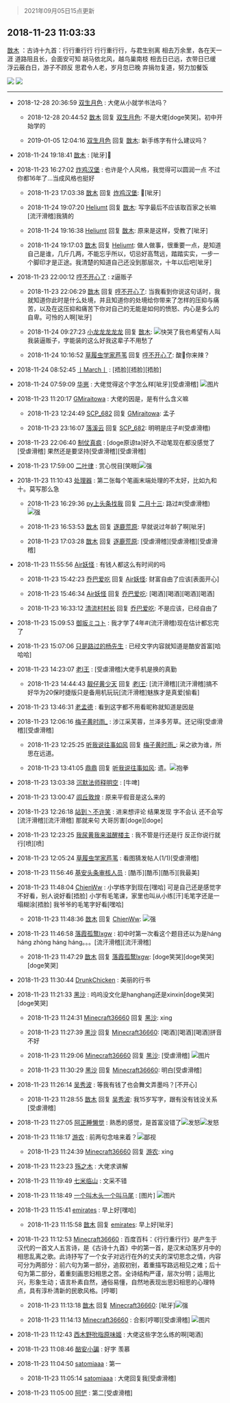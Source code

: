 > 2021年09月05日15点更新
<link rel="stylesheet" href="https://cdn.jsdelivr.net/gh/taotie6/sampleJSON@main/css/photo_show.css">


 ## 2018-11-23 11:03:33 

 [㪚木](https://www.coolapk.com/feed/9085007?shareKey=YjA0NTA2NWZhNjhiNjEzMTc0NjE~) ：古诗十九首：行行重行行
行行重行行，与君生别离
相去万余里，各在天一涯
道路阻且长，会面安可知
胡马依北风，越鸟巢南枝
相去日已远，衣带日已缓
浮云蔽白日，游子不顾反
思君令人老，岁月忽已晚
弃捐勿复道，努力加餐饭 

<div class="album">
<img class="img-item" src="https://image.coolapk.com/feed/2018/1123/11/1081091_1542942209_3508@2082x1600.jpg" />
<img class="img-item" src="https://image.coolapk.com/feed/2018/1123/11/1081091_1542942211_9419@1080x2160.jpg" />
</div>

 ------- 

- 2018-12-28 20:36:59 [双生月色](uid=1022906) : 大佬从小就学书法吗？ 

    - 2018-12-28 20:44:52 [㪚木](uid=1081091) 回复 [双生月色](uid=1022906): 不是大佬[doge笑哭]。初中开始学的 

    - 2019-01-05 12:04:16 [双生月色](uid=1022906) 回复 [㪚木](uid=1081091): 新手练字有什么建议吗？ 

- 2018-11-24 19:18:41 [㪚木](uid=1081091) : [呲牙]🍉 

- 2018-11-23 16:27:02 [炸鸡汉堡](uid=1791954) : 也许是个人风格，我觉得可以圆润一点  不过你都16年了…当成风格也挺好 

    - 2018-11-23 17:03:38 [㪚木](uid=1081091) 回复 [炸鸡汉堡](uid=1791954): 🍉[呲牙] 

    - 2018-11-24 19:07:20 [Heliumt](uid=995428) 回复 [㪚木](uid=1081091): 写字最后不应该取百家之长嘛[流汗滑稽]我猜的 

    - 2018-11-24 19:16:38 [Heliumt](uid=995428) 回复 [㪚木](uid=1081091): 原来是这样，受教了[呲牙] 

    - 2018-11-24 19:17:03 [㪚木](uid=1081091) 回复 [Heliumt](uid=995428): 做人做事，很重要一点，是知道自己是谁，几斤几两，不能忘乎所以，切忌好高骛远，踏踏实实，一步一个脚印才是正途。我清楚的知道自己还没到那层次，十年以后吧[呲牙] 

- 2018-11-23 22:00:12 [哼不开心了](uid=1525563) : z逼贩子 

    - 2018-11-23 22:06:29 [㪚木](uid=1081091) 回复 [哼不开心了](uid=1525563): 当我看到你说这句话时，我就知道你此时是什么处境，并且知道你的处境给你带来了怎样的压抑与痛苦，以及在这压抑和痛苦下你对自己的无能是如何的愤怒、内心是多么的自卑。可怜的人啊[呲牙] 

    - 2018-11-24 09:27:23 [小龙龙龙龙龙](uid=2093213) 回复 [㪚木](uid=1081091): <img src="http://static.coolapk.com/emoticons/default/50.gif" alt="快哭了"/>我也希望有人叫我装逼贩子，字能装的这么好我这辈子不用愁了 

    - 2018-11-24 10:16:52 [草履虫学家芦苇](uid=961392) 回复 [哼不开心了](uid=1525563): 酸🐶你来辣？ 

- 2018-11-24 08:52:45 [丨March丨](uid=1139702) : [捂脸][捂脸][捂脸] 

- 2018-11-24 07:59:09 [华崽](uid=1377218) : 大佬觉得这个字怎么样[呲牙][受虐滑稽] ![图片](https://image.coolapk.com/feed/2018/1124/07/1377218_1543017547_283@2662x2115.jpg)

- 2018-11-23 11:20:17 [GMiraitowa](uid=1085366) : 大佬的因是，是有什么含义嘛 

    - 2018-11-23 12:24:49 [SCP_682](uid=1296384) 回复 [GMiraitowa](uid=1085366): 孟子 

    - 2018-11-23 23:16:07 [落溪云](uid=1538014) 回复 [SCP_682](uid=1296384): 明明是庄子#(受虐滑稽) 

- 2018-11-23 22:06:40 [制仗真疯](uid=1495824) : [doge原谅ta]好久不动笔现在都没感觉了[受虐滑稽]
果然还是要坚持[受虐滑稽][受虐滑稽] 

- 2018-11-23 17:59:00 [二叶律](uid=922078) : 赏心悦目[笑眼]<img src="http://static.coolapk.com/emoticons/default/79.gif" alt="强"/> 

- 2018-11-23 11:10:43 [处理器](uid=723213) : 第二张每个笔画末端处理的不太好，比如九和十。莫写那么急 

    - 2018-11-23 16:29:36 [py上头条找我](uid=1410825) 回复 [二月十三](uid=1221844): 路过#(受虐滑稽)<img src="http://static.coolapk.com/emoticons/default/79.gif" alt="强"/> 

    - 2018-11-23 16:53:53 [㪚木](uid=1081091) 回复 [逐鹿荒原](uid=1379592): 早就说过年龄了啊[呲牙] 

    - 2018-11-23 17:03:28 [㪚木](uid=1081091) 回复 [逐鹿荒原](uid=1379592): [受虐滑稽][受虐滑稽][受虐滑稽] 

- 2018-11-23 11:55:56 [Air妖怪](uid=1345960) : 有钱人都这么有时间的吗 

    - 2018-11-23 15:42:23 [乔巴爱吃](uid=927862) 回复 [Air妖怪](uid=1345960): 财富自由了应该[表面开心] 

    - 2018-11-23 15:46:34 [Air妖怪](uid=1345960) 回复 [乔巴爱吃](uid=927862): [喝酒][喝酒][喝酒][喝酒] 

    - 2018-11-23 16:33:12 [清流村村长](uid=1056367) 回复 [乔巴爱吃](uid=927862): 不是应该，已经自由了 

- 2018-11-23 15:09:53 [御坂ミコト](uid=626304) : 我才学了4年#(流汗滑稽)现在估计都忘完了 

- 2018-11-23 15:07:06 [只是路过的杨先生](uid=710024) : 已经文字内容就知道是酷安首富[哈哈哈] 

- 2018-11-23 14:23:07 [老l王](uid=677931) : [受虐滑稽]大佬手机是换的真勤 

    - 2018-11-23 14:44:43 [靓仔黄少天](uid=1708269) 回复 [老l王](uid=677931): [流汗滑稽][流汗滑稽]搞不好华为20保时捷版只是备用机玩玩[流汗滑稽]魅族才是真爱[偷看] 

- 2018-11-23 13:46:31 [老孟德](uid=1836284) : 看到这字都不用看昵称就知道是因是 

- 2018-11-23 12:06:16 [梅子黄时雨_](uid=1907010) : 涉江采芙蓉，兰泽多芳草。还记得[受虐滑稽][受虐滑稽] 

    - 2018-11-23 12:25:25 [听我说往事如风](uid=1531308) 回复 [梅子黄时雨_](uid=1907010): 采之欲为谁，所思在远道。 

    - 2018-11-23 13:41:05 [鼎鼎](uid=858815) 回复 [听我说往事如风](uid=1531308): 遗。<img src="http://static.coolapk.com/emoticons/default/83.gif" alt="抱拳"/> 

- 2018-11-23 13:03:38 [沉默法师释明空](uid=1984378) : [牛啤] 

- 2018-11-23 13:00:47 [闾丘敦煌](uid=1712684) : 原来平假音是这么来的 

- 2018-11-23 12:26:18 [站到丶不许笑](uid=1165627) : 进来想评论 结果发现 字不会认  还不会写[流汗滑稽][流汗滑稽]    那就来句 大哥厉害[doge][doge] 

- 2018-11-23 12:23:25 [我尿黄我来滋醒楼主](uid=1695603) : 我不管是行还是行  反正你说行就行[喷][喷] 

- 2018-11-23 12:05:24 [草履虫学家芦苇](uid=961392) : 看图猜发帖人(1/1)[受虐滑稽] 

- 2018-11-23 11:56:46 [基安头条审核人员](uid=1348423) : [酷币][酷币][酷币][我最美] 

- 2018-11-23 11:48:04 [ChienWw](uid=1421704) : 小学练字到现在[嘿哈]
可是自己还是感觉字不好看，别人说好看[捂脸]
小学有毛笔课，家里也叫从小练[汗]毛笔字还是一塌糊涂[捂脸]
我爷爷的毛笔字好看[嘿哈] 

    - 2018-11-23 11:48:36 [㪚木](uid=1081091) 回复 [ChienWw](uid=1421704): <img src="http://static.coolapk.com/emoticons/default/79.gif" alt="强"/> 

- 2018-11-23 11:46:58 [落霞孤鹜lxgw](uid=633884) : 初中时第一次看这个题目还以为是háng háng zhòng háng háng。。。[流汗滑稽][流汗滑稽] 

    - 2018-11-23 11:47:29 [㪚木](uid=1081091) 回复 [落霞孤鹜lxgw](uid=633884): [doge笑哭][doge笑哭][doge笑哭] 

- 2018-11-23 11:30:44 [DrunkChicken](uid=1512379) : 美丽的行书 

- 2018-11-23 11:21:33 [黑沙](uid=747505) : 呜呜没文化是hanghang还是xinxin[doge笑哭][doge笑哭] 

    - 2018-11-23 11:24:31 [Minecraft36660](uid=752931) 回复 [黑沙](uid=747505): xing 

    - 2018-11-23 11:27:39 [黑沙](uid=747505) 回复 [Minecraft36660](uid=752931): [喝酒][喝酒][喝酒]拼音不好 

    - 2018-11-23 11:29:06 [Minecraft36660](uid=752931) 回复 [黑沙](uid=747505): [受虐滑稽] ![图片](https://image.coolapk.com/feed/2018/1123/11/752931_1542943743_9729@720x1280.jpg)

    - 2018-11-23 11:30:29 [黑沙](uid=747505) 回复 [Minecraft36660](uid=752931): 明白[受虐滑稽] 

- 2018-11-23 11:26:14 [吴秀波](uid=1158063) : 等我有钱了也会舞文弄墨吗？[不开心] 

    - 2018-11-23 11:28:55 [㪚木](uid=1081091) 回复 [吴秀波](uid=1158063): 我15岁写字，跟有没有钱没关系[受虐滑稽] 

- 2018-11-23 11:27:05 [阿正睡懒觉](uid=671322) : 熟悉的感觉，是首富没错了<img src="http://static.coolapk.com/emoticons/default/11.gif" alt="发怒"/><img src="http://static.coolapk.com/emoticons/default/11.gif" alt="发怒"/> 

- 2018-11-23 11:18:17 [游农](uid=1086098) : 前两句念啥来着？<img src="http://static.coolapk.com/emoticons/default/48.gif" alt="鄙视"/> 

    - 2018-11-23 11:24:39 [Minecraft36660](uid=752931) 回复 [游农](uid=1086098): xing 

- 2018-11-23 11:23:23 [殇之木](uid=1085570) : 大佬求讲解 

- 2018-11-23 11:19:49 [七米临山](uid=1429104) : 文采不错 

- 2018-11-23 11:18:49 [一个叫木头一个叫马尾](uid=1433230) : [图片] ![图片](https://image.coolapk.com/feed/2018/1123/11/1433230_1542943127_7057@177x198.jpg)

- 2018-11-23 11:15:41 [emirates](uid=2140963) : 早上好[嘿哈] 

    - 2018-11-23 11:15:58 [㪚木](uid=1081091) 回复 [emirates](uid=2140963): 早上好[呲牙] 

- 2018-11-23 11:12:53 [Minecraft36660](uid=752931) : 百度百科：《行行重行行》是产生于汉代的一首文人五言诗，是《古诗十九首》中的第一首，是汉末动荡岁月中的相思乱离之歌。此诗抒写了一个女子对远行在外的丈夫的深切思念之情，内容可分为两部分：前六句为第一部分，追叙初别，着重描写路远相见之难；后十句为第二部分，着重刻画思妇相思之苦<!--break-->。全诗结构严谨，层次分明；运用比兴，形象生动；语言朴素自然，通俗易懂，自然地表现出思妇相思的心理特点，具有淳朴清新的民歌风格。[哼唧] 

    - 2018-11-23 11:13:18 [㪚木](uid=1081091) 回复 [Minecraft36660](uid=752931): [呲牙]<img src="http://static.coolapk.com/emoticons/default/79.gif" alt="强"/> 

    - 2018-11-23 11:14:13 [Minecraft36660](uid=752931) : 合影[哼唧][受虐滑稽] ![图片](https://image.coolapk.com/feed/2018/1123/11/752931_1542942851_0548@720x1280.jpg)

- 2018-11-23 11:12:43 [西木野吮指原味姬](uid=1213925) : 大佬这些字怎么练的啊[喝酒] 

- 2018-11-23 11:08:46 [醅安小諞](uid=1101998) : 好字 羡慕 

- 2018-11-23 11:04:50 [satomiaaa](uid=2110686) : 第一 

    - 2018-11-23 11:05:14 [satomiaaa](uid=2110686) : 大佬回复我[受虐滑稽] 

- 2018-11-23 11:05:00 [阿恾](uid=1955875) : 第二[受虐滑稽] 

